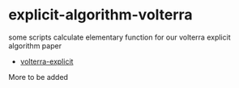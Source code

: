 # explicit-algorithm-volterra
some scripts calculate elementary function for our volterra explicit algorithm paper

- [volterra-explicit](https://arxiv.org/abs/1908.02862)

More to be added
